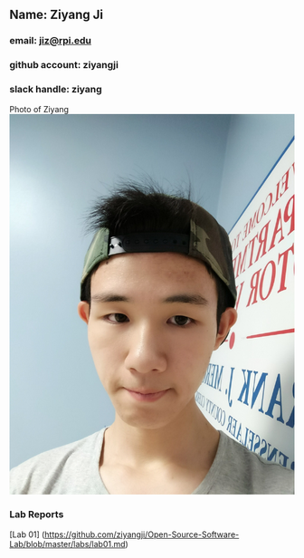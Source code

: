 ## Name: Ziyang Ji
### email: jiz@rpi.edu
### github account: ziyangji
### slack handle: ziyang
Photo of Ziyang ![alt text](images/IMG_2373.jpg)
### Lab Reports
[Lab 01] (https://github.com/ziyangji/Open-Source-Software-Lab/blob/master/labs/lab01.md)
